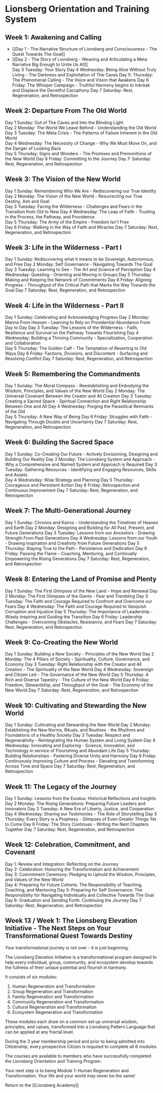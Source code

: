 # Lionsberg Orientation and Training System

## Week 1: Awakening and Calling 

- [[Day 1 - The Narrative Structure of Lionsberg and Consciousness - The Quest Towards The Goal]]  
- [[Day 2 - The Story of Lionsberg - Weaving and Articulating a Meta Narrative Big Enough to Unite Us All]]  
Day 3 Tuesday: Your Story 
Day 4 Wednesday: Being Alive Without Truly Living - The Darkness and Exploitation of The Caves 
Day 5: Thursday: The Phenomenal Calling - The Voice and Vision that Awakens 
Day 6 Friday: The Whisper Campaign - Truthful Harmony begins to Inbreak and Displace the Deceitful Cacophony 
Day 7 Saturday: Rest, Regeneration, and Retrospection 

## Week 2: Departure From The Old World 

Day 1 Sunday: Out of The Caves and Into the Blinding Light    
Day 2 Monday: The World We Leave Behind - Understanding the Old World 
Day 3 Tuesday: The Meta Crisis - The Patterns of Failure Inherent in the Old World  
Day 4 Wednesday: The Necessity of Change - Why We Must Move On, and the Danger of Looking Back   
Day 5 Thursday: Signs and Wonders - The Promises and Premonitions of the New World 
Day 6 Friday: Committing to the Journey 
Day 7: Saturday: Rest, Regeneration, and Retrospection  

## Week 3: The Vision of the New World 

Day 1 Sunday: Remembering Who We Are - Rediscovering our True Identity 
Day 2 Monday: The Vision of the New World - Resurrecting our True Destiny, Aim and Goal  
Day 3 Tuesday: Facing the Wilderness - Challenges and Fears in the Transition from Old to New 
Day 4 Wednesday: The Leap of Faith - Trusting in the Process, the Pathway, and Providence   
Day 5 Thursday: The Army of the Empire - Freedom Isn't Free  
Day 6 Friday: Walking in the Way of Faith and Miracles 
Day 7 Saturday: Rest, Regeneration, and Retrospection 

## Week 3: Life in the Wilderness  - Part I 

Day 1 Sunday: Rediscovering what it means to be Sovereign, Autonomous, and Free 
Day 2 Monday: Self Governance - Navigating Towards The Goal 
Day 3 Tuesday: Learning to See - The Art and Science of Perception 
Day 4 Wednesday: Questing - Orienting and Moving in Groups 
Day 5 Thursday: Making and Keeping the Network of Commitments 
Day 6 Friday: Aligning Progress - Throughput of the Critical Path that Marks the Way Towards the Goal 
Day 7 Saturday: Rest, Regeneration, and Retrospection 

## Week 4: Life in the Wilderness - Part II

Day 1 Sunday: Celebrating and Acknowledging Progress 
Day 2 Monday: Manna From Heaven - Learning to Rely on Providential Abundance From Day to Day 
Day 3 Tuesday: The Lessons of the Wilderness - Faith, Resilience and Survival on the Pathway Towards Flourishing 
Day 4 Wednesday: Building a Thriving Community - Specialization, Cooperation and Collaboration  
Day 5 Thursday: The Golden Calf - The Temptation of Reverting to Old Ways 
Day 6 Friday: Factions, Divisions, and Discontent - Surfacing and Resolving Conflict 
Day 7 Saturday: Rest, Regeneration, and Retrospection 

## Week 5: Remembering the Commandments 

Day 1 Sunday: The Moral Compass - Reestablishing and Embodying the Wisdom, Principles, and Values of the New World 
Day 2 Monday: The Universal Covenant Between the Creator and All Creation 
Day 3 Tuesday: Creating a Sacred Space - Spiritual Connection and Right Relationship Between One and All 
Day 4 Wednesday: Purging the Parasitical Remnants of the Old  
Day 5 Thursday: A New Way of Being 
Day 6 Friday: Struggles with Faith - Navigating Through Doubts and Uncertainty 
Day 7 Saturday: Rest, Regeneration, and Retrospection 

## Week 6: Building the Sacred Space  

Day 1 Sunday: Co-Creating Our Future - Actively Envisioning, Designing and Building Our Reality 
Day 2 Monday: The Lionsberg System and Approach - Why a Comprehensive and Named System and Approach is Required 
Day 3 Tuesday: Gathering Resources - Identifying and Engaging Resources, Skills and Assets  
Day 4 Wednesday: Wise Strategy and Planning 
Day 5 Thursday: Courageous and Persistent Action 
Day 6 Friday: Retrospection and Continuous Improvement 
Day 7 Saturday: Rest, Regeneration, and Retrospection 

## Week 7: The Multi-Generational Journey 

Day 1 Sunday: Chronos and Kairos - Understanding the Timelines of Heaven and Earth 
Day 2 Monday: Designing and Building for All Past, Present, and Future Generations 
Day 3 Tuesday: Lessons from our Ancestors - Drawing Strength From Past Generations 
Day 4 Wednesday: Lessons from our Youth - Drawing Inspiration and Creativity from Future Generations 
Day 5 Thursday: Staying True to the Path - Persistence and Dedication 
Day 6 Friday: Passing the Flame - Coaching, Mentoring, and Continually Empowering the Rising Generations 
Day 7 Saturday: Rest, Regeneration, and Retrospection 

## Week 8: Entering the Land of Promise and Plenty  

Day 1 Sunday: The First Glimpses of the New Land - Hope and Renewal 
Day 2 Monday: The First Glimpses of the Giants - Fear and Trembling 
Day 3 Tuesday: The Faith and Courage Required to Confront and Overcome our Fears 
Day 4 Wednesday: The Faith and Courage Required to Vanquish Corruption and Injustice 
Day 5 Thursday: The Importance of Leadership - Wisely Inspiring and Guiding the Transition 
Day 6 Friday: Leadership Challenges - Overcoming Obstacles, Resistance, and Fears 
Day 7 Saturday: Rest, Regeneration, and Retrospection 

## Week 9: Co-Creating the New World 

Day 1 Sunday: Building a New Society - Principles of the New World 
Day 2 Monday: The 4 Pillars of Society - Spirituality, Culture, Governance, and Economy 
Day 3 Tuesday: Right Relationship with the Creator and All Creation - The Spirituality of the New World 
Day 4 Wednesday: Sovereign and Citizen Led - The Governance of the New World 
Day 5 Thursday: A Rich and Diverse Tapestry - The Culture of the New World 
Day 6 Friday: Freedom, Stewardship, and Throughput of the Goal - The Economy of the New World 
Day 7 Saturday: Rest, Regeneration, and Retrospection 

## Week 10: Cultivating and Stewarding the New World 

Day 1 Sunday: Cultivating and Stewarding the New World 
Day 2 Monday: Establishing the New Norms, Rituals, and Routines - the Rhythms and Foundations of a Healthy Society 
Day 3 Tuesday: Respect and Regenerativity - Reintegrating the Human System and Living System 
Day 4 Wednesday: Innovating and Exploring - Science, Innovation, and Technology in service of Flourishing and Abundant Life 
Day 5 Thursday: Building Relationships - Fostering Diverse Unity and Harmony 
Day 6 Friday: Continuously Improving Culture and Process - Elevating and Transforming Across Time and Space 
Day 7 Saturday: Rest, Regeneration, and Retrospection 

## Week 11: The Legacy of the Journey 

Day 1 Sunday: Lessons from the Exodus: Historical Reflections and Insights 
Day 2 Monday: The Rising Generations: Preparing Future Leaders and Innovators 
Day 3 Tuesday: A New Era of Liberty, Justice, and Cooperation 
Day 4 Wednesday: Sharing our Testimonies - The Role of Storytelling 
Day 5 Thursday: Every Story is a Prophesy - Glimpses of Even Greater Things Yet to Come 
Day 6 Friday: The Story Continues - Writing the Next Chapters Together 
Day 7 Saturday: Rest, Regeneration, and Retrospection 

## Week 12: Celebration, Commitment, and Covenant 

Day 1: Review and Integration: Reflecting on the Journey  
Day 2: Celebration: Honoring the Transformation and Achievement  
Day 3: Commitment Ceremony: Pledging to Uphold the Wisdom, Principles, and Values of the New World  
Day 4: Preparing for Future Cohorts: The Responsibility of Teaching, Coaching, and Mentoring 
Day 5: Preparing for Self Governance: The Responsibility for Navigating Individually and Collective Towards The Goal 
Day 6: Graduation and Sending Forth: Continuing the Journey
Day 7 Saturday: Rest, Regeneration, and Retrospection 

## Week 13 / Week 1: The Lionsberg Elevation Initiative - The Next Steps on Your Transformational Quest Towards Destiny 

Your transformational journey is not over - it is just beginning. 

The Lionsberg Elevation Initiative is a transformational program designed to help every individual, group, community, and ecosystem develop towards the fullness of their unique potential and flourish in harmony. 

It consists of six modules: 

1. Human Regeneration and Transformation  
2.  Group Regeneration and Transformation  
3. Family Regeneration and Transformation  
4. Community Regeneration and Transformation    
5. Cultural Regeneration and Transformation  
6. Ecosystem Regeneration and Transformation  

These modules each draw on a common set up universal wisdom, principles, and values, transformed into a Lionsberg Pattern Language that can be applied at any fractal level. 

During the 3 year membership period and prior to being admitted into Citizenship, every prospective Citizen is required to complete all 6 modules. 

The courses are available to members who have successfully completed the Lionsberg Orientation and Training Program. 

Your next step is to being Module 1: Human Regeneration and Transformation. Your life and your world may never be the same! 

Return to the [[Lionsberg Academy]] 